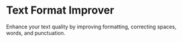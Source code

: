 # Text Format Improver

Enhance your text quality by improving formatting, correcting spaces, words, and punctuation.